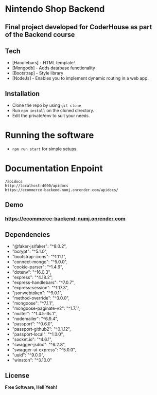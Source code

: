 # Nintendo Shop Backend

## Final project developed for CoderHouse as part of the Backend course

## Tech

- [Handlebars] - HTML template!
- [Mongodb] - Adds database functionality
- [Bootstrap] - Style library
- [NodeJs] - Enables you to implement dynamic routing in a web app.

## Installation

- Clone the repo by using `git clone`
- Run `npm install` on the cloned directory.
- Edit the private/env to suit your needs.

# Running the software

- `npm run start` for simple setups.

# Documentation Enpoint

```
/apidocs
http://localhost:4000/apidocs
https://ecommerce-backend-numj.onrender.com/apidocs/
```

## Demo

### https://ecommerce-backend-numj.onrender.com

## Dependencies

- "@faker-js/faker": "^8.0.2",
- "bcrypt": "^5.1.0",
- "bootstrap-icons": "^1.11.1",
- "connect-mongo": "^5.0.0",
- "cookie-parser": "^1.4.6",
- "dotenv": "^16.0.3",
- "express": "^4.18.2",
- "express-handlebars": "^7.0.7",
- "express-session": "^1.17.3",
- "jsonwebtoken": "^9.0.1",
- "method-override": "^3.0.0",
- "mongoose": "^7.1.1",
- "mongoose-paginate-v2": "^1.7.1",
- "multer": "^1.4.5-lts.1",
- "nodemailer": "^6.9.4",
- "passport": "^0.6.0",
- "passport-github2": "^0.1.12",
- "passport-local": "^1.0.0",
- "socket.io": "^4.6.1",
- "swagger-jsdoc": "^6.2.8",
- "swagger-ui-express": "^5.0.0",
- "uuid": "^9.0.0",
- "winston": "^3.10.0"

## License

**Free Software, Hell Yeah!**
